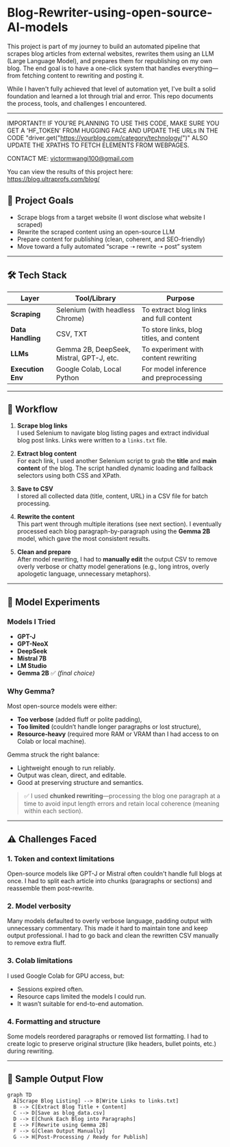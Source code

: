 # Blog-Rewriter-using-open-source-AI-models
This project is part of my journey to build an automated pipeline that scrapes blog articles from external websites, rewrites them using an LLM (Large Language Model), and prepares them for republishing on my own blog. The end goal is to have a one-click system that handles everything—from fetching content to rewriting and posting it.

While I haven't fully achieved that level of automation yet, I've built a solid foundation and learned a lot through trial and error. This repo documents the process, tools, and challenges I encountered.

--- 
IMPORTANT!! IF YOU'RE PLANNING TO USE THIS CODE, MAKE SURE YOU GET A 'HF_TOKEN' FROM HUGGING FACE AND UPDATE THE URLs IN THE CODE "driver.get("https://yourblog.com/category/technology/")" ALSO UPDATE THE XPATHS TO FETCH ELEMENTS FROM WEBPAGES. 

CONTACT ME: victormwangi100@gmail.com

You can view the results of this project here: https://blog.ultraprofs.com/blog/

## 🚀 Project Goals

- Scrape blogs from a target website (I wont disclose what website I scraped)
- Rewrite the scraped content using an open-source LLM
- Prepare content for publishing (clean, coherent, and SEO-friendly)
- Move toward a fully automated “scrape ➝ rewrite ➝ post” system

---

## 🛠️ Tech Stack

| Layer               | Tool/Library                             | Purpose                                 |
|--------------------|-------------------------------------------|-----------------------------------------|
| **Scraping**       | Selenium (with headless Chrome)          | To extract blog links and full content  |
| **Data Handling**  | CSV, TXT                                 | To store links, blog titles, and content|
| **LLMs**           | Gemma 2B, DeepSeek, Mistral, GPT-J, etc. | To experiment with content rewriting    |
| **Execution Env**  | Google Colab, Local Python               | For model inference and preprocessing   |

---

## 🔄 Workflow

1. **Scrape blog links**  
   I used Selenium to navigate blog listing pages and extract individual blog post links. Links were written to a `links.txt` file.

2. **Extract blog content**  
   For each link, I used another Selenium script to grab the **title** and **main content** of the blog. The script handled dynamic loading and fallback selectors using both CSS and XPath.

3. **Save to CSV**  
   I stored all collected data (title, content, URL) in a CSV file for batch processing.

4. **Rewrite the content**  
   This part went through multiple iterations (see next section). I eventually processed each blog paragraph-by-paragraph using the **Gemma 2B** model, which gave the most consistent results.

5. **Clean and prepare**  
   After model rewriting, I had to **manually edit** the output CSV to remove overly verbose or chatty model generations (e.g., long intros, overly apologetic language, unnecessary metaphors).

---

## 🧪 Model Experiments

### Models I Tried

- **GPT-J**
- **GPT-NeoX**
- **DeepSeek**
- **Mistral 7B**
- **LM Studio**
- **Gemma 2B** ✅ *(final choice)*

### Why Gemma?

Most open-source models were either:
- **Too verbose** (added fluff or polite padding),
- **Too limited** (couldn’t handle longer paragraphs or lost structure),
- **Resource-heavy** (required more RAM or VRAM than I had access to on Colab or local machine).

Gemma struck the right balance:
- Lightweight enough to run reliably.
- Output was clean, direct, and editable.
- Good at preserving structure and semantics.

> ✅ I used **chunked rewriting**—processing the blog one paragraph at a time to avoid input length errors and retain local coherence (meaning within each section).

---

## ⚠️ Challenges Faced

### 1. **Token and context limitations**  
Open-source models like GPT-J or Mistral often couldn't handle full blogs at once. I had to split each article into chunks (paragraphs or sections) and reassemble them post-rewrite.

### 2. **Model verbosity**  
Many models defaulted to overly verbose language, padding output with unnecessary commentary. This made it hard to maintain tone and keep output professional. I had to go back and clean the rewritten CSV manually to remove extra fluff.

### 3. **Colab limitations**  
I used Google Colab for GPU access, but:
- Sessions expired often.
- Resource caps limited the models I could run.
- It wasn’t suitable for end-to-end automation.

### 4. **Formatting and structure**  
Some models reordered paragraphs or removed list formatting. I had to create logic to preserve original structure (like headers, bullet points, etc.) during rewriting.

---

## 🔧 Sample Output Flow

```mermaid
graph TD
  A[Scrape Blog Listing] --> B[Write Links to links.txt]
  B --> C[Extract Blog Title + Content]
  C --> D[Save as blog_data.csv]
  D --> E[Chunk Each Blog into Paragraphs]
  E --> F[Rewrite using Gemma 2B]
  F --> G[Clean Output Manually]
  G --> H[Post-Processing / Ready for Publish]
